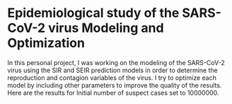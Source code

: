 # Epidemiological study of the SARS-CoV-2 virus Modeling and Optimization
In this personal project, I was working on the modeling of the SARS-CoV-2 virus using the SIR and SEIR prediction models in order to determine the reproduction and contagion variables of the virus. I try to optimize each model by including other parameters to improve the quality of the results. Here are the results for Initial number of suspect cases set to 10000000.

<p align="center">
  <src= =img "https://github.com/y-aoub/Epidemiological-study-of-the-SARS-CoV-2-virus-Modeling-and-Optimization/blob/main/results.png">
</p>
